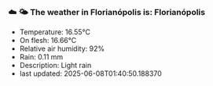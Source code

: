 ### ☁️ 🌤️  The weather in Florianópolis is: Florianópolis

- Temperature: 16.55°C
- On flesh: 16.66°C
- Relative air humidity: 92%
- Rain: 0.11 mm
- Description: Light rain
- last updated: 2025-06-08T01:40:50.188370
